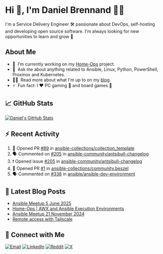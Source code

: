# Hi 👋, I'm Daniel Brennand 👨‍💻

I'm a Service Delivery Engineer 🛠 passionate about DevOps, self-hosting and developing open source software. I'm always looking for new opportunities to learn and grow 🌱

## About Me

- 🔭 &nbsp;I’m currently working on my [Home-Ops](https://github.com/dbrennand/home-ops) project.
- 💬 &nbsp;Ask me about anything related to Ansible, Linux, Python, PowerShell, Proxmox and Kubernetes.
- 👨‍💻 &nbsp;Read more about what I'm up to on my [blog](https://dbren.uk).
- ⚡ &nbsp;Fun fact: I ❤️ PC gaming 👾 and board games 🎲

## 📈 GitHub Stats

[![Daniel's GitHub Stats](https://github-readme-stats.vercel.app/api?username=dbrennand&show_icons=true&count_private=true&hide_border=true&theme=dark)](https://github.com/anuraghazra/github-readme-stats)

## ⚡ Recent Activity

<!--START_SECTION:activity-->
1. 💪 Opened PR [#89](https://github.com/ansible-collections/collection_template/pull/89) in [ansible-collections/collection_template](https://github.com/ansible-collections/collection_template)
2. 🗣 Commented on [#205](https://github.com/ansible-community/antsibull-changelog/issues/205#issuecomment-3148345188) in [ansible-community/antsibull-changelog](https://github.com/ansible-community/antsibull-changelog)
3. ❗ Opened issue [#205](https://github.com/ansible-community/antsibull-changelog/issues/205) in [ansible-community/antsibull-changelog](https://github.com/ansible-community/antsibull-changelog)
4. 💪 Opened PR [#1](https://github.com/ansible-collections/community.beszel/pull/1) in [ansible-collections/community.beszel](https://github.com/ansible-collections/community.beszel)
5. 🗣 Commented on [#338](https://github.com/ansible/ansible-dev-environment/issues/338#issuecomment-3138884101) in [ansible/ansible-dev-environment](https://github.com/ansible/ansible-dev-environment)
<!--END_SECTION:activity-->

## 📝 Latest Blog Posts

<!-- BLOG-POST-LIST:START -->
- [Ansible Meetup 5 June 2025](https://danielbrennand.com/blog/ansible-meetup-5-june/)
- [Home-Ops | AWX and Ansible Execution Environments](https://danielbrennand.com/blog/homeops-ansible-ee/)
- [Ansible Meetup 21 November 2024](https://danielbrennand.com/blog/ansible-meetup-21-november/)
- [Remote access with Tailscale](https://danielbrennand.com/blog/tailscale/)
<!-- BLOG-POST-LIST:END -->

## 💬 Connect with Me

[![Email](https://img.shields.io/badge/Email-D14836?style=flat&logo=gmail&logoColor=white)](mailto:contact@danielbrennand.com) [![LinkedIn](https://img.shields.io/badge/Linkedin-%230077B5.svg?style=flat&logo=linkedin&logoColor=white)](https://www.linkedin.com/in/dbrenuk) [![Reddit](https://img.shields.io/badge/Reddit-FF4500?style=flat&logo=reddit&logoColor=white)](https://www.reddit.com/user/dbrenuk) [![X](https://img.shields.io/badge/X-%23000000.svg?style=flat&logo=X&logoColor=white)](https://twitter.com/dbrenuk)
